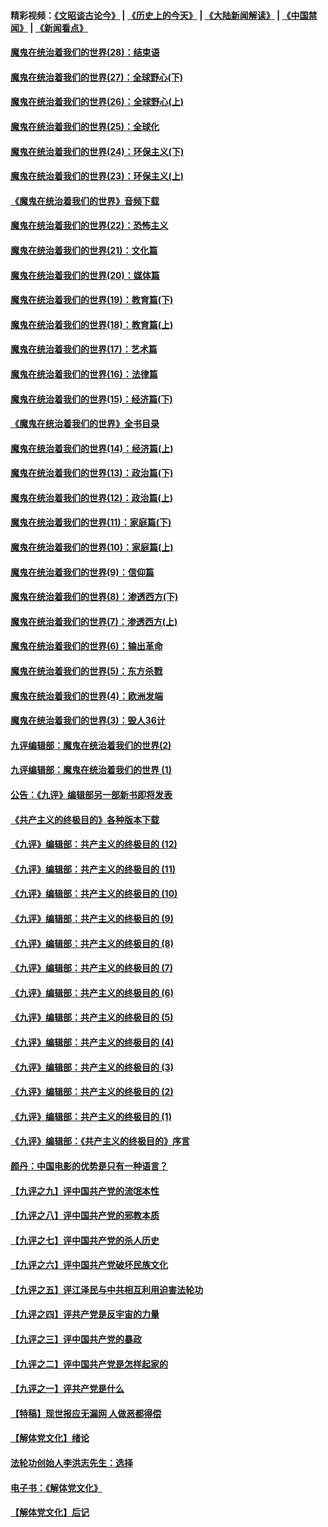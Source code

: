 #### 精彩视频：[《文昭谈古论今》](http://45.32.25.56/wenzhao) | [《历史上的今天》](http://45.32.25.56/today-in-history) | [《大陆新闻解读》](http://45.32.25.56/ntdtv-comedy) | [《中国禁闻》](http://45.32.25.56/ntdtv-news) | [《新闻看点》](http://45.32.25.56/news-insight) 

 #### [魔鬼在统治着我们的世界(28)：结束语](../pages/nsc422/n10936246.md?t=02041231) 

#### [魔鬼在统治着我们的世界(27)：全球野心(下)](../pages/nsc422/n10928319.md?t=02041231) 

#### [魔鬼在统治着我们的世界(26)：全球野心(上)](../pages/nsc422/n10900318.md?t=02041231) 

#### [魔鬼在统治着我们的世界(25)：全球化](../pages/nsc422/n10788205.md?t=02041231) 

#### [魔鬼在统治着我们的世界(24)：环保主义(下)](../pages/nsc422/n10695307.md?t=02041231) 

#### [魔鬼在统治着我们的世界(23)：环保主义(上)](../pages/nsc422/n10688613.md?t=02041231) 

#### [《魔鬼在统治着我们的世界》音频下载](../pages/nsc422/n10635553.md?t=02041231) 

#### [魔鬼在统治着我们的世界(22)：恐怖主义](../pages/nsc422/n10614727.md?t=02041231) 

#### [魔鬼在统治着我们的世界(21)：文化篇](../pages/nsc422/n10597706.md?t=02041231) 

#### [魔鬼在统治着我们的世界(20)：媒体篇](../pages/nsc422/n10586579.md?t=02041231) 

#### [魔鬼在统治着我们的世界(19)：教育篇(下)](../pages/nsc422/n10564808.md?t=02041231) 

#### [魔鬼在统治着我们的世界(18)：教育篇(上)](../pages/nsc422/n10526970.md?t=02041231) 

#### [魔鬼在统治着我们的世界(17)：艺术篇](../pages/nsc422/n10499093.md?t=02041231) 

#### [魔鬼在统治着我们的世界(16)：法律篇](../pages/nsc422/n10485969.md?t=02041231) 

#### [魔鬼在统治着我们的世界(15)：经济篇(下)](../pages/nsc422/n10469975.md?t=02041231) 

#### [《魔鬼在统治着我们的世界》全书目录](../pages/nsc422/n10464261.md?t=02041231) 

#### [魔鬼在统治着我们的世界(14)：经济篇(上)](../pages/nsc422/n10457370.md?t=02041231) 

#### [魔鬼在统治着我们的世界(13)：政治篇(下)](../pages/nsc422/n10448270.md?t=02041231) 

#### [魔鬼在统治着我们的世界(12)：政治篇(上)](../pages/nsc422/n10444576.md?t=02041231) 

#### [魔鬼在统治着我们的世界(11)：家庭篇(下)](../pages/nsc422/n10440961.md?t=02041231) 

#### [魔鬼在统治着我们的世界(10)：家庭篇(上)](../pages/nsc422/n10435448.md?t=02041231) 

#### [魔鬼在统治着我们的世界(9)：信仰篇](../pages/nsc422/n10432159.md?t=02041231) 

#### [魔鬼在统治着我们的世界(8)：渗透西方(下)](../pages/nsc422/n10429603.md?t=02041231) 

#### [魔鬼在统治着我们的世界(7)：渗透西方(上)](../pages/nsc422/n10426013.md?t=02041231) 

#### [魔鬼在统治着我们的世界(6)：输出革命](../pages/nsc422/n10421536.md?t=02041231) 

#### [魔鬼在统治着我们的世界(5)：东方杀戮](../pages/nsc422/n10417707.md?t=02041231) 

#### [魔鬼在统治着我们的世界(4)：欧洲发端](../pages/nsc422/n10414890.md?t=02041231) 

#### [魔鬼在统治着我们的世界(3)：毁人36计](../pages/nsc422/n10411583.md?t=02041231) 

#### [九评编辑部：魔鬼在统治着我们的世界(2)](../pages/nsc422/n10410036.md?t=02041231) 

#### [九评编辑部：魔鬼在统治着我们的世界 (1)](../pages/nsc422/n10406825.md?t=02041231) 

#### [公告：《九评》编辑部另一部新书即将发表](../pages/nsc422/n10405104.md?t=02041231) 

#### [《共产主义的终极目的》各种版本下载](../pages/nsc422/n10022138.md?t=02041231) 

#### [《九评》编辑部：共产主义的终极目的 (12)](../pages/nsc422/n9933272.md?t=02041231) 

#### [《九评》编辑部：共产主义的终极目的 (11)](../pages/nsc422/n9924973.md?t=02041231) 

#### [《九评》编辑部：共产主义的终极目的 (10)](../pages/nsc422/n9920883.md?t=02041231) 

#### [《九评》编辑部：共产主义的终极目的 (9)](../pages/nsc422/n9916363.md?t=02041231) 

#### [《九评》编辑部：共产主义的终极目的 (8)](../pages/nsc422/n9912488.md?t=02041231) 

#### [《九评》编辑部：共产主义的终极目的 (7)](../pages/nsc422/n9901176.md?t=02041231) 

#### [《九评》编辑部：共产主义的终极目的 (6)](../pages/nsc422/n9899359.md?t=02041231) 

#### [《九评》编辑部：共产主义的终极目的 (5)](../pages/nsc422/n9893174.md?t=02041231) 

#### [《九评》编辑部：共产主义的终极目的 (4)](../pages/nsc422/n9891246.md?t=02041231) 

#### [《九评》编辑部：共产主义的终极目的 (3)](../pages/nsc422/n9879879.md?t=02041231) 

#### [《九评》编辑部：共产主义的终极目的 (2)](../pages/nsc422/n9876205.md?t=02041231) 

#### [《九评》编辑部：共产主义的终极目的 (1)](../pages/nsc422/n9865857.md?t=02041231) 

#### [《九评》编辑部：《共产主义的终极目的》序言](../pages/nsc422/n9862666.md?t=02041231) 

#### [颜丹：中国电影的优势是只有一种语言？](../pages/nsc422/n9583062.md?t=02041231) 

#### [【九评之九】评中国共产党的流氓本性](../pages/nsc422/n737542.md?t=02041231) 

#### [【九评之八】评中国共产党的邪教本质](../pages/nsc422/n735942.md?t=02041231) 

#### [【九评之七】评中国共产党的杀人历史](../pages/nsc422/n733806.md?t=02041231) 

#### [【九评之六】评中国共产党破坏民族文化](../pages/nsc422/n731667.md?t=02041231) 

#### [【九评之五】评江泽民与中共相互利用迫害法轮功](../pages/nsc422/n730058.md?t=02041231) 

#### [【九评之四】评共产党是反宇宙的力量](../pages/nsc422/n727814.md?t=02041231) 

#### [【九评之三】评中国共产党的暴政](../pages/nsc422/n725597.md?t=02041231) 

#### [【九评之二】评中国共产党是怎样起家的](../pages/nsc422/n723946.md?t=02041231) 

#### [【九评之一】评共产党是什么](../pages/nsc422/n722529.md?t=02041231) 

#### [【特稿】现世报应无漏网 人做恶都得偿](../pages/nsc422/n4215167.md?t=02041231) 

#### [【解体党文化】绪论](../pages/nsc422/n1449356.md?t=02041231) 

#### [法轮功创始人李洪志先生：选择](../pages/nsc422/n3580738.md?t=02041231) 

#### [电子书：《解体党文化》](../pages/nsc422/n1573484.md?t=02041231) 

#### [【解体党文化】后记](../pages/nsc422/n1531999.md?t=02041231) 

